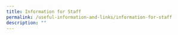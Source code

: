 ```yaml
---
title: Information for Staff
permalink: /useful-information-and-links/information-for-staff
description: ""
---
```

